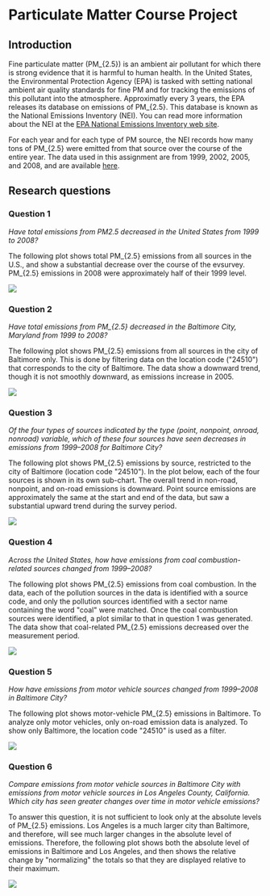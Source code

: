 # Particulate Matter Course Project

## Introduction

Fine particulate matter (PM_{2.5}) is an ambient air pollutant for which
there is strong evidence that it is harmful to human health. In the
United States, the Environmental Protection Agency (EPA) is tasked
with setting national ambient air quality standards for fine PM and
for tracking the emissions of this pollutant into the
atmosphere. Approximatly every 3 years, the EPA releases its database
on emissions of PM_{2.5}. This database is known as the National
Emissions Inventory (NEI). You can read more information about the NEI
at the 
[EPA National Emissions Inventory web site](http://www.epa.gov/ttn/chief/eiinformation.html).

For each year and for each type of PM source, the NEI records how many
tons of PM_{2.5} were emitted from that source over the course of the
entire year. The data used in this assignment are from 1999, 2002,
2005, and 2008, and are available [here](https://d396qusza40orc.cloudfront.net/exdata%252Fdata%252FNEI_data.zip).

## Research questions

### Question 1

*Have total emissions from PM2.5 decreased in the United
States from 1999 to 2008?*

The following plot shows total PM_{2.5} emissions from all sources in
the U.S., and show a substantial decrease over the course of the
evsurvey.  PM_{2.5} emissions in 2008 were approximately half of their
1999 level.

![](./plot1.png) 

### Question 2

*Have total emissions from PM_{2.5} decreased in the Baltimore City,
Maryland from 1999 to 2008?*

The following plot shows PM_{2.5} emissions from all sources in the
city of Baltimore only.  This is done by filtering data on the
location code ("24510") that corresponds to the city of Baltimore.
The data show a downward trend, though it is not smoothly downward, as
emissions increase in 2005.

![](./plot2.png) 

### Question 3

*Of the four types of sources indicated by the type (point, nonpoint,
onroad, nonroad) variable, which of these four sources have seen
decreases in emissions from 1999–2008 for Baltimore City?*

The following plot shows PM_{2.5} emissions by source, restricted to
the city of Baltimore (location code "24510").  In the plot below,
each of the four sources is shown in its own sub-chart.  The overall
trend in non-road, nonpoint, and on-road emissions is downward.  Point
source emissions are approximately the same at the start and end of
the data, but saw a substantial upward trend during the survey period.

![](./plot3.png) 

### Question 4

*Across the United States, how have emissions from coal
combustion-related sources changed from 1999–2008?*

The following plot shows PM_{2.5} emissions from coal combustion.  In
the data, each of the pollution sources in the data is identified with
a source code, and only the pollution sources identified with a sector
name containing the word "coal" were matched.  Once the coal
combustion sources were identified, a plot similar to that in question
1 was generated.  The data show that coal-related PM_{2.5} emissions
decreased over the measurement period.

![](./plot4.png)

### Question 5

*How have emissions from motor vehicle sources changed from 1999–2008
in Baltimore City?*

The following plot shows motor-vehicle PM_{2.5} emissions in
Baltimore.  To analyze only motor vehicles, only on-road emission data
is analyzed.  To show only Baltimore, the location code "24510" is
used as a filter.

![](./plot5.png)

### Question 6

*Compare emissions from motor vehicle sources in Baltimore City with
emissions from motor vehicle sources in Los Angeles County,
California. Which city has seen greater changes over time in motor
vehicle emissions?*

To answer this question, it is not sufficient to look only at the
absolute levels of PM_{2.5} emissions.  Los Angeles is a much larger
city than Baltimore, and therefore, will see much larger changes in
the absolute level of emissions.  Therefore, the following plot shows
both the absolute level of emissions in Baltimore and Los Angeles, and
then shows the relative change by "normalizing" the totals so that
they are displayed relative to their maximum.

![](./plot6.png)